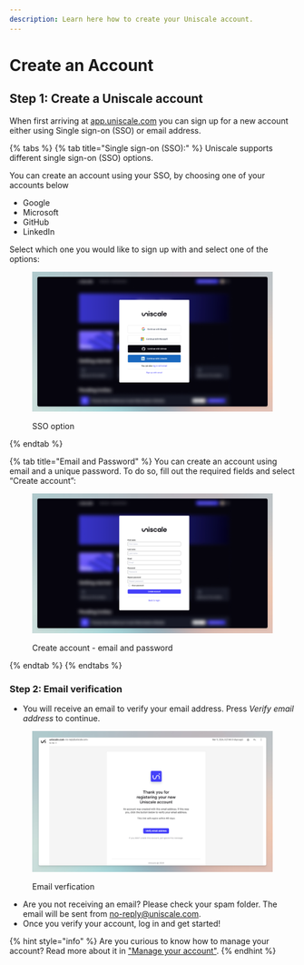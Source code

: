 ```yaml
---
description: Learn here how to create your Uniscale account.
---
```


# Create an Account

## Step 1: Create a Uniscale account

When first arriving at [app.uniscale.com](http://app.uniscale.com/) you can sign up for a new account either using Single sign-on (SSO) or email address.

{% tabs %}
{% tab title="Single sign-on (SSO):" %}
Uniscale supports different single sign-on (SSO) options.

You can create an account using your SSO, by choosing one of your accounts below

* Google
* Microsoft
* GitHub
* LinkedIn

Select which one you would like to sign up with and select one of the options:

<figure><img src="../.gitbook/assets/CleanShot 2024-03-15 at 14.34.27.png" alt=""><figcaption><p>SSO option</p></figcaption></figure>
{% endtab %}

{% tab title="Email and Password" %}
You can create an account using email and a unique password. To do so, fill out the required fields and select “Create account”:

<figure><img src="../.gitbook/assets/CleanShot 2024-03-15 at 14.31.36 (1).png" alt=""><figcaption><p>Create account - email and password </p></figcaption></figure>
{% endtab %}
{% endtabs %}

### **Step 2: Email verification**

* You will receive an email to verify your email address. Press _Verify email address_ to continue.

<figure><img src="../.gitbook/assets/CleanShot 2024-03-15 at 14.42.50.png" alt=""><figcaption><p>Email verfication</p></figcaption></figure>

* Are you not receiving an email? Please check your spam folder. The email will be sent from [no-reply@uniscale.com](mailto:no-reply@uniscale.com).
* Once you verify your account, log in and get started!



{% hint style="info" %}
Are you curious to know how to manage your account? Read more about it in ["Manage your account"](manage-your-account/).
{% endhint %}

